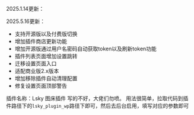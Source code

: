 2025.1.14更新：

2025.5.16更新：

* 支持开源版以及付费版切换
* 增加插件商店更新功能
* 增加开源版通过用户名密码自动获取token以及刷新token功能
* 插件列表页面增加设置跳转
* 迁移设置页面入口
* 适配商业版2.x版本
* 增加移除插件自动清理配置
* 修复设置页面顶部警告

插件名称：Lsky 图床插件
写的不好，大佬们勿喷。
用法很简单，拉取代码到插件路径下的`lsky_plugin_wp`路径下即可，然后去后台启用，填写对应的参数即可
